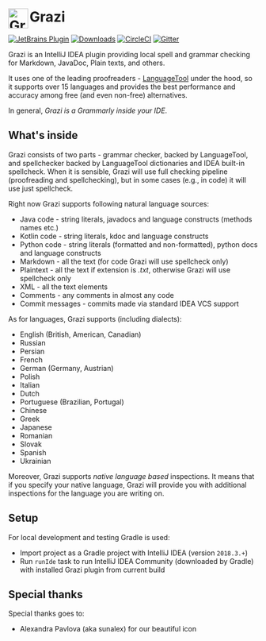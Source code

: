 <h1> <img align="left" width="40" height="40" src="https://plugins.jetbrains.com/files/12175/63853/icon/pluginIcon.svg" alt="Grazi Icon"> Grazi </h1>

[![JetBrains Plugin](https://img.shields.io/jetbrains/plugin/v/12175-grazi.svg?style=flat-square&label=jetbrains%20plugin)](https://plugins.jetbrains.com/plugin/12175-grazi)
[![Downloads](https://img.shields.io/jetbrains/plugin/d/12175-graz.svg?style=flat-square)](https://plugins.jetbrains.com/plugin/12175-grazi)
[![CircleCI](https://img.shields.io/circleci/build/github/TanVD/Grazi.svg?style=flat-square)](https://circleci.com/gh/TanVD/Grazi)
[![Gitter](https://img.shields.io/gitter/room/grazi-intellij-plugin/community.svg?style=flat-square)](https://gitter.im/grazi-intellij-plugin/community?utm_source=share-link&utm_medium=link&utm_campaign=share-link)


Grazi is an IntelliJ IDEA plugin providing local spell and grammar checking for Markdown, JavaDoc, Plain texts, and others.

It uses one of the leading proofreaders - [LanguageTool](https://github.com/languagetool-org/languagetool)
under the hood, so it supports over 15 languages and provides the best performance and 
accuracy among free (and even non-free) alternatives.

In general, *Grazi is a Grammarly inside your IDE*. 

## What's inside

Grazi consists of two parts - grammar checker, backed by LanguageTool, and spellchecker backed by LanguageTool dictionaries and IDEA built-in spellcheck. When it is sensible, Grazi will use full checking pipeline (proofreading and spellchecking), but in some cases (e.g., in code) it will use just spellcheck.

Right now Grazi supports following natural language sources:
* Java code - string literals, javadocs and language constructs (methods names etc.)
* Kotlin code - string literals, kdoc and language constructs
* Python code - string literals (formatted and non-formatted), python docs and language constructs
* Markdown - all the text (for code Grazi will use spellcheck only)
* Plaintext - all the text if extension is *.txt*, otherwise Grazi will use spellcheck only
* XML - all the text elements
* Comments - any comments in almost any code 
* Commit messages - commits made via standard IDEA VCS support

As for languages, Grazi supports (including dialects):
* English (British, American, Canadian)
* Russian
* Persian
* French
* German (Germany, Austrian)
* Polish
* Italian
* Dutch
* Portuguese (Brazilian, Portugal)
* Chinese
* Greek
* Japanese
* Romanian
* Slovak
* Spanish
* Ukrainian

Moreover, Grazi supports *native language based* inspections. It means that if you specify your native language, Grazi will provide you with additional inspections for the language you are writing on.

## Setup

For local development and testing Gradle is used:

* Import project as a Gradle project with IntelliJ IDEA (version `2018.3.+`)
* Run `runIde` task to run IntelliJ IDEA Community (downloaded by Gradle) 
  with installed Grazi plugin from current build
  
## Special thanks
Special thanks goes to:
* Alexandra Pavlova (aka sunalex) for our beautiful icon


